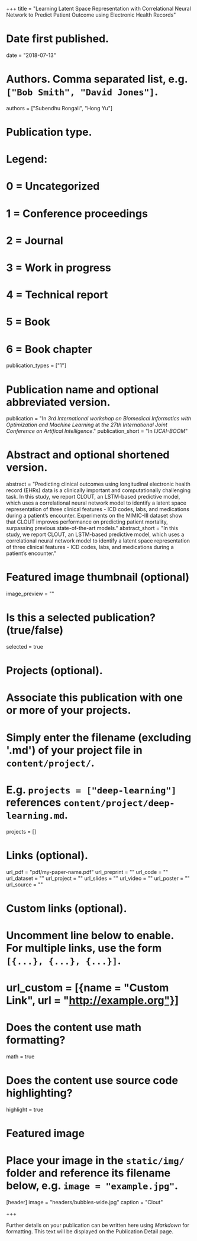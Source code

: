+++
title = "Learning Latent Space Representation with Correlational
Neural Network to Predict Patient Outcome using
Electronic Health Records"

# Date first published.
date = "2018-07-13"

# Authors. Comma separated list, e.g. `["Bob Smith", "David Jones"]`.
authors = ["Subendhu Rongali", "Hong Yu"]

# Publication type.
# Legend:
# 0 = Uncategorized
# 1 = Conference proceedings
# 2 = Journal
# 3 = Work in progress
# 4 = Technical report
# 5 = Book
# 6 = Book chapter
publication_types = ["1"]

# Publication name and optional abbreviated version.
publication = "In *3rd International workshop on Biomedical Informatics with Optimization and Machine Learning* at *the 27th International Joint Conference on Artifical Intelligence*."
publication_short = "In *IJCAI-BOOM*"

# Abstract and optional shortened version.
abstract = "Predicting clinical outcomes using longitudinal
electronic health record (EHRs) data is a clinically
important and computationally challenging task. In
this study, we report CLOUT, an LSTM-based predictive
model, which uses a correlational neural
network model to identify a latent space representation
of three clinical features - ICD codes, labs, and
medications during a patient’s encounter. Experiments
on the MIMIC-III dataset show that CLOUT
improves performance on predicting patient mortality,
surpassing previous state-of-the-art models."
abstract_short = "In this study, we report CLOUT, an LSTM-based predictive
model, which uses a correlational neural
network model to identify a latent space representation
of three clinical features - ICD codes, labs, and
medications during a patient’s encounter."

# Featured image thumbnail (optional)
image_preview = ""

# Is this a selected publication? (true/false)
selected = true

# Projects (optional).
#   Associate this publication with one or more of your projects.
#   Simply enter the filename (excluding '.md') of your project file in `content/project/`.
#   E.g. `projects = ["deep-learning"]` references `content/project/deep-learning.md`.
projects = []

# Links (optional).
url_pdf = "pdf/my-paper-name.pdf"
url_preprint = ""
url_code = ""
url_dataset = ""
url_project = ""
url_slides = ""
url_video = ""
url_poster = ""
url_source = ""

# Custom links (optional).
#   Uncomment line below to enable. For multiple links, use the form `[{...}, {...}, {...}]`.
# url_custom = [{name = "Custom Link", url = "http://example.org"}]

# Does the content use math formatting?
math = true

# Does the content use source code highlighting?
highlight = true

# Featured image
# Place your image in the `static/img/` folder and reference its filename below, e.g. `image = "example.jpg"`.
[header]
image = "headers/bubbles-wide.jpg"
caption = "Clout"

+++

Further details on your publication can be written here using *Markdown* for formatting. This text will be displayed on the Publication Detail page.
